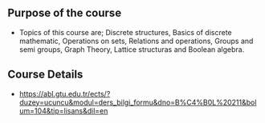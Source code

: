## Purpose of the course
- Topics of this course are; Discrete structures, Basics of discrete mathematic, Operations on sets, Relations and operations, Groups and semi groups, Graph Theory, Lattice structuras and Boolean algebra.

## Course Details
- https://abl.gtu.edu.tr/ects/?duzey=ucuncu&modul=ders_bilgi_formu&dno=B%C4%B0L%20211&bolum=104&tip=lisans&dil=en

